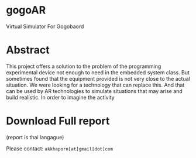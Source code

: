 # gogoAR
Virtual Simulator For Gogobaord

# Abstract
This project offers a solution to the problem of the programming experimental
device not enough to need in the embedded system class. But sometimes found that
the equipment provided is not very close to the actual situation. We were looking for
a technology that can replace this. And that can be used by AR technologies to
simulate situations that may arise and build realistic. In order to imagine the activity

# Download Full report
(report is thai langague)

Please contact: `akkhaporn[at]gmail[dot]com`
